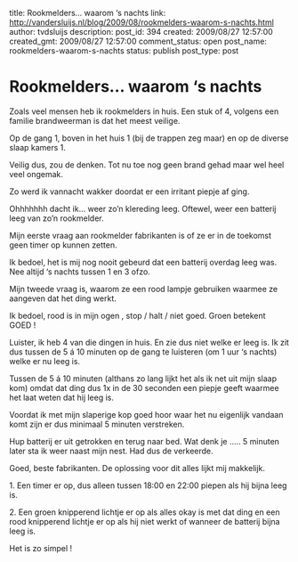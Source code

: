 title: Rookmelders… waarom ‘s nachts
link: http://vandersluijs.nl/blog/2009/08/rookmelders-waarom-s-nachts.html
author: tvdsluijs
description: 
post_id: 394
created: 2009/08/27 12:57:00
created_gmt: 2009/08/27 12:57:00
comment_status: open
post_name: rookmelders-waarom-s-nachts
status: publish
post_type: post

# Rookmelders… waarom ‘s nachts

Zoals veel mensen heb ik rookmelders in huis. Een stuk of 4, volgens een familie brandweerman is dat het meest veilige.  
  
Op de gang 1, boven in het huis 1 (bij de trappen zeg maar) en op de diverse slaap kamers 1.  
  
Veilig dus, zou de denken. Tot nu toe nog geen brand gehad maar wel heel veel ongemak.  
  
Zo werd ik vannacht wakker doordat er een irritant piepje af ging.  
  
Ohhhhhhh dacht ik… weer zo’n klereding leeg. Oftewel, weer een batterij leeg van zo’n rookmelder.  
  
Mijn eerste vraag aan rookmelder fabrikanten is of ze er in de toekomst geen timer op kunnen zetten.  
  
Ik bedoel, het is mij nog nooit gebeurd dat een batterij overdag leeg was. Nee altijd ‘s nachts tussen 1 en 3 ofzo.  
  
Mijn tweede vraag is, waarom ze een rood lampje gebruiken waarmee ze aangeven dat het ding werkt.  
  
Ik bedoel, rood is in mijn ogen , stop / halt / niet goed. Groen betekent GOED !  
  
Luister, ik heb 4 van die dingen in huis. En zie dus niet welke er leeg is. Ik zit dus tussen de 5 á 10 minuten op de gang te luisteren (om 1 uur ‘s nachts) welke er nu leeg is.   
  
Tussen de 5 á 10 minuten (althans zo lang lijkt het als ik net uit mijn slaap kom) omdat dat ding dus 1x in de 30 seconden een piepje geeft waarmee het laat weten dat hij leeg is.  
  
Voordat ik met mijn slaperige kop goed hoor waar het nu eigenlijk vandaan komt zijn er dus minimaal 5 minuten verstreken.  
  
Hup batterij er uit getrokken en terug naar bed. Wat denk je ….. 5 minuten later sta ik weer naast mijn nest. Had dus de verkeerde.  
  
Goed, beste fabrikanten. De oplossing voor dit alles lijkt mij makkelijk.  
  
1\. Een timer er op, dus alleen tussen 18:00 en 22:00 piepen als hij bijna leeg is.   
  
2\. Een groen knipperend lichtje er op als alles okay is met dat ding en een rood knipperend lichtje er op als hij niet werkt of wanneer de batterij bijna leeg is.  
  
Het is zo simpel !